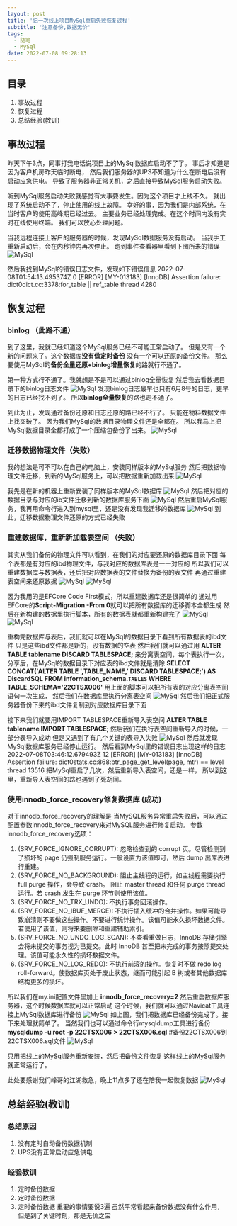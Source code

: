 ```yaml
---
layout: post
title: '记一次线上项目MySql重启失败恢复过程'
subtitle: '注意备份,数据无价'
tags:
  - 随笔
  - MySql
date: 2022-07-08 09:28:13
---
```


## 目录

1. 事故过程
2. 恢复过程
3. 总结经验(教训)

## 事故过程

昨天下午3点，同事打我电话说项目上的MySql数据库启动不了了。
事后才知道是因为客户机房昨天临时断电，
然后我们服务器的UPS不知道为什么在断电后没有启动应急供电。
导致了服务器非正常关机，之后直接导致MySql服务启动失败。

听到MySql服务启动失败就感觉有大事要发生。因为这个项目才上线不久。
就出现了系统启动不了，停止使用的线上故障。
幸好的事，因为我们是内部系统，在当时客户的使用高峰期已经过去。
主要业务已经处理完成。在这个时间内没有实时在线使用终端。
我们可以放心处理问题。

当我远程连接上客户的服务器的时候，发现MySql数据服务没有启动。
当我手工重新启动后，会在内秒钟内再次停止。
跑到事件查看器里看到下图所未的错误
![MySql](1.png)

然后我找到MySql的错误日志文件，发现如下错误信息
2022-07-08T01:54:13.495374Z 0 [ERROR] [MY-013183] [InnoDB] Assertion failure: dict0dict.cc:3378:for_table || ref_table thread 4280

## 恢复过程

### binlog （此路不通）

到了这里，我就已经知道这个MySql服务已经不可能正常启动了。
但是又有一个新的问题来了。这个数据库**没有做定时备份**
没有一个可以还原的备份文件。
那么要使用MySql的**备份全量还原+binlog增量恢复**的路就行不通了。

第一种方式行不通了。我就想是不是可以通过binlog全量恢复
然后我去看数据目录下的binlog日志文件
![MySql](2.png)
发现binlog日志最早也只有6月8号的日志，更早的日志已经找不到了。
所以**binlog全量恢复**的路也走不通了。

到此为止，发现通过备份还原和日志还原的路已经不行了。
只能在物料数据文件上找突破了。
因为我们MySql的数据目录物理文件还是全都在。
所以我马上把MySql数据目录全都打成了一个压缩包备份了出来。
![MySql](3.png)

### 迁移数据物理文件（失败）

我的想法是可不可以在自己的电脑上，安装同样版本的MySql服务
然后把数据物理文件迁移，到新的MySql服务上，可以把数据重新加载出来
![MySql](4.png)

我先是在新的机器上重新安装了同样版本的MySql数据库
![MySql](5.png)
然后把对应的数据目录与对应的ib文件迁移到新的数据库服务下面
![MySql](6.png)
然后重启MySql服务，我再用命令行进入到mysql里，还是没有发现我迁移的数据库
![MySql](7.png)
到此，迁移数据物理文件还原的方式已经失败

### 重建数据库，重新新加载表空间 （失败）

其实从我们备份的物理文件可以看到，在我们的对应要还原的数据库目录下面
每个表都是有对应的ibd物理文件，与我对应的数据库表是一一对应的
所以我们可以重建数据库与数据表，还后把对应数据表的文件替换为备份的表文件
再通过重建表空间来还原数据
![MySql](8.png)
![MySql](9.png)

因为我用的是EFCore Code First模式，所以重建数据库还是很简单的
通过用EFCore的**Script-Migration -From 0**就可以把所有数据库的迁移脚本全都生成
然后在新构建的数据里执行脚本，所有的数据表就都重新构建完了
![MySql](10.png)
![MySql](11.png)

重构完数据库与表后，我们就可以在MySql的数据目录下看到所有数据表的ibd文件
只是这些ibd文件都是新的，没有数据的空表
然后我们就可以通过用
**ALTER TABLE tablename DISCARD TABLESPACE;**
来分离表空间，每个表执行一次，分享后，在MySql的数据目录下对应表的ibd文件就是清除
**SELECT CONCAT('ALTER TABLE ',TABLE_NAME,' DISCARD TABLESPACE;') AS DiscardSQL FROM information_schema.`TABLES` WHERE TABLE_SCHEMA='22CTSX006'**
用上面的脚本可以把所有表的对应分离表空间语句一次生成，
然后我们在数据库里执行分离表空间
![MySql](12.png)
然后我们把正式服务器备份下来的ibd文件复制到对应数据库目录下面

接下来我们就要用IMPORT TABLESPACE重新导入表空间
**ALTER TABLE tablename IMPORT TABLESPACE;**
然后我们在执行表空间重新导入的时候，一部分表导入成功
但是又遇到了有几个关键的表导入失败
![MySql](13.png)
然后就发现MySql数据库服务已经停止运行。
然后看到MySql里的错误日志出现这样的日志
2022-07-08T03:46:12.679493Z 12 [ERROR] [MY-013183] [InnoDB] Assertion failure: dict0stats.cc:868:btr_page_get_level(page, mtr) == level thread 13516
把MySql重启了几次，然后重新导入表空间，还是一样，
所以到这里，重新导入表空间的路也遇到了死胡同。

### 使用innodb_force_recovery修复数据库 (成功)

对于innodb_force_recovery的理解是
当MySQL服务异常重启失败后，可以通过配置参数innodb_force_recovery来对MySQL服务进行修复启动。
参数innodb_force_recovery选项：

1. (SRV_FORCE_IGNORE_CORRUPT): 忽略检查到的 corrupt 页。尽管检测到了损坏的 page 仍强制服务运行。一般设置为该值即可，然后 dump 出库表进行重建。
2. (SRV_FORCE_NO_BACKGROUND): 阻止主线程的运行，如主线程需要执行 full purge 操作，会导致 crash。 阻止 master thread 和任何 purge thread 运行。若 crash 发生在 purge 环节则使用该值。
3. (SRV_FORCE_NO_TRX_UNDO): 不执行事务回滚操作。
4. (SRV_FORCE_NO_IBUF_MERGE): 不执行插入缓冲的合并操作。如果可能导致崩溃则不要做这些操作。不要进行统计操作。该值可能永久损坏数据文件。若使用了该值，则将来要删除和重建辅助索引。
5. (SRV_FORCE_NO_UNDO_LOG_SCAN): 不查看重做日志，InnoDB 存储引擎会将未提交的事务视为已提交。此时 InnoDB 甚至把未完成的事务按照提交处理。该值可能永久性的损坏数据文件。
6. (SRV_FORCE_NO_LOG_REDO): 不执行前滚的操作。恢复时不做 redo log roll-forward。使数据库页处于废止状态，继而可能引起 B 树或者其他数据库结构更多的损坏。

所以我们在my.ini配置文件里加上
**innodb_force_recovery=2**
然后重启数据库服务器，这个时候数据库就可以正常启动
这个时候，我们就可以通过Navicat工具连接上MySql数据库进行备份
![MySql](14.png)
如上图，我们把数据库已经备份完成了。接下来处理就简单了。
当然我们也可以通过命令行mysqldump工具进行备份
**mysqldump -u root -p 22CTSX006 > 22CTSX006.sql** #备份22CTSX006到22CTSX006.sql文件
![MySql](15.png)

只用把线上的MySql服务重新安装，然后把备份文件恢复
这样线上的MySql服务就正常运行了。

此处要感谢我们峰哥的江湖救急，晚上11点多了还在陪我一起恢复数据
![MySql](16.png)

## 总结经验(教训)

### 总结原因

1. 没有定时自动备份数据机制
2. UPS没有正常启动应急供电

### 经验教训

1. 定时备份数据
2. 定时备份数据
3. 定时备份数据
重要的事情要说3遍
虽然平常看起来备份数据没有什么作用，
但是到了关键时刻，那是无价之宝
